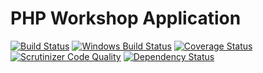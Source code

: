 PHP Workshop Application
===========
[![Build Status](https://img.shields.io/travis/mikeymike/php-workshop.svg?style=flat-square)](https://travis-ci.org/mikeymike/php-workshop)
[![Windows Build Status](https://img.shields.io/appveyor/ci/mikeymike/php-workshop/master.svg?style=flat-square)](https://ci.appveyor.com/project/mikeymike/php-workshop)
[![Coverage Status](https://img.shields.io/codecov/c/github/mikeymike/php-workshop.svg?style=flat-square)](https://codecov.io/github/mikeymike/php-workshop)
[![Scrutinizer Code Quality](https://img.shields.io/scrutinizer/g/mikeymike/php-workshop.svg?style=flat-square)](https://scrutinizer-ci.com/g/mikeymike/php-workshop/)
[![Dependency Status](https://img.shields.io/versioneye/d/mikeymike/php-workshop.svg?style=flat-square)](https://www.versioneye.com/user/projects/55ec9c10211c6b0014001146)

